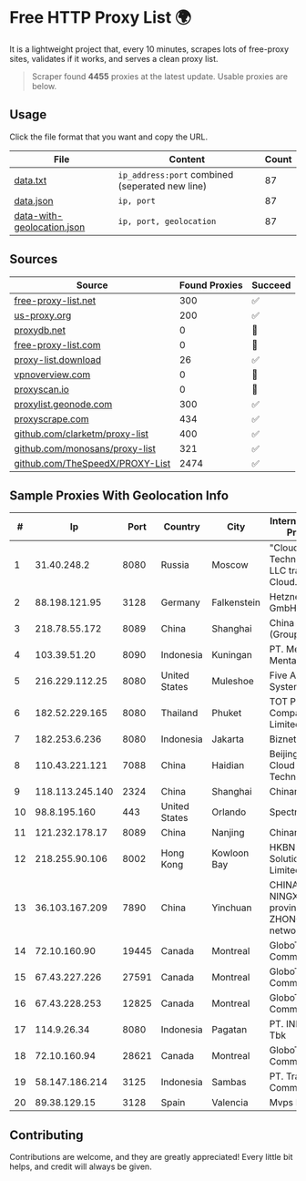 
# Free HTTP Proxy List 🌍

It is a lightweight project that, every 10 minutes, scrapes lots of free-proxy sites, validates if it works, and serves a clean proxy list.


> Scraper found **4455** proxies at the latest update. Usable proxies are below.

## Usage

Click the file format that you want and copy the URL.


|File|Content|Count|
|----|-------|-----|
|[data.txt](https://raw.githubusercontent.com/themiralay/Proxy-List-World/master/data.txt)|`ip_address:port` combined (seperated new line)|87|
|[data.json](https://raw.githubusercontent.com/themiralay/Proxy-List-World/master/data.json)|`ip, port`|87|
|[data-with-geolocation.json](https://raw.githubusercontent.com/themiralay/Proxy-List-World/master/data-with-geolocation.json)|`ip, port, geolocation`|87|

## Sources

|Source|Found Proxies|Succeed|
|------|-------------|-------|
|[free-proxy-list.net](https://free-proxy-list.net)|300|✅|
|[us-proxy.org](https://www.us-proxy.org)|200|✅|
|[proxydb.net](http://proxydb.net)|0|🚫|
|[free-proxy-list.com](https://free-proxy-list.com/?page=&port=&type%5B%5D=http&type%5B%5D=https&up_time=0&search=Search)|0|🚫|
|[proxy-list.download](https://www.proxy-list.download/HTTP)|26|✅|
|[vpnoverview.com](https://vpnoverview.com/privacy/anonymous-browsing/free-proxy-servers)|0|🚫|
|[proxyscan.io](https://www.proxyscan.io)|0|🚫|
|[proxylist.geonode.com](https://proxylist.geonode.com/api/proxy-list?limit=300&page=1&sort_by=lastChecked&sort_type=desc&protocols=http,https)|300|✅|
|[proxyscrape.com](https://api.proxyscrape.com/v2/?request=displayproxies&protocol=http&timeout=10000&country=all&ssl=all&anonymity=all)|434|✅|
|[github.com/clarketm/proxy-list](https://raw.githubusercontent.com/clarketm/proxy-list/master/proxy-list-raw.txt)|400|✅|
|[github.com/monosans/proxy-list](https://raw.githubusercontent.com/monosans/proxy-list/main/proxies/http.txt)|321|✅|
|[github.com/TheSpeedX/PROXY-List](https://raw.githubusercontent.com/TheSpeedX/PROXY-List/master/http.txt)|2474|✅|


## Sample Proxies With Geolocation Info

|#|Ip|Port|Country|City|Internet Service Provider|
|-|--|----|-------|----|-------------------------|
|1|31.40.248.2|8080|Russia|Moscow|"Cloud Technologies" LLC trading as Cloud.ru|
|2|88.198.121.95|3128|Germany|Falkenstein|Hetzner Online GmbH|
|3|218.78.55.172|8089|China|Shanghai|China Telecom (Group)|
|4|103.39.51.20|8090|Indonesia|Kuningan|PT. Mega Mentari Mandiri|
|5|216.229.112.25|8080|United States|Muleshoe|Five Area Systems, LLC|
|6|182.52.229.165|8080|Thailand|Phuket|TOT Public Company Limited|
|7|182.253.6.236|8080|Indonesia|Jakarta|Biznet Networks|
|8|110.43.221.121|7088|China|Haidian|Beijing Kingsoft Cloud Internet Technology Co|
|9|118.113.245.140|2324|China|Shanghai|Chinanet|
|10|98.8.195.160|443|United States|Orlando|Spectrum|
|11|121.232.178.17|8089|China|Nanjing|Chinanet|
|12|218.255.90.106|8002|Hong Kong|Kowloon Bay|HKBN Enterprise Solutions HK Limited|
|13|36.103.167.209|7890|China|Yinchuan|CHINANET NINGXIA province ZHONGWEI IDC network|
|14|72.10.160.90|19445|Canada|Montreal|GloboTech Communications|
|15|67.43.227.226|27591|Canada|Montreal|GloboTech Communications|
|16|67.43.228.253|12825|Canada|Montreal|GloboTech Communications|
|17|114.9.26.34|8080|Indonesia|Pagatan|PT. INDOSAT Tbk|
|18|72.10.160.94|28621|Canada|Montreal|GloboTech Communications|
|19|58.147.186.214|3125|Indonesia|Sambas|PT. Transhybrid Communication|
|20|89.38.129.15|3128|Spain|Valencia|Mvps LTD|



## Contributing

Contributions are welcome, and they are greatly appreciated! Every
little bit helps, and credit will always be given.

